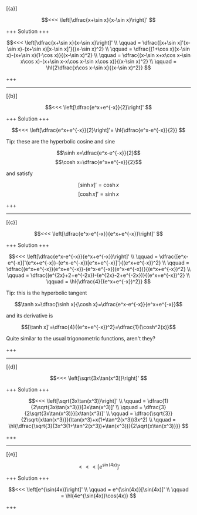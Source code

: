 [{a}]

$$<<< \left[\dfrac{x+\sin x}{x-\sin x}\right]' $$

+++
Solution
+++

$$<<< 
\left[\dfrac{x+\sin x}{x-\sin x}\right]'
\\ \qquad
= \dfrac{[x+\sin x]'(x-\sin x)-(x+\sin x)[x-\sin x]'}{(x-\sin x)^2}
\\ \qquad
= \dfrac{(1+\cos x)(x-\sin x)-(x+\sin x)(1-\cos x)}{(x-\sin x)^2}
\\ \qquad
= \dfrac{(x-\sin x+x\cos x-\sin x\cos x)-(x+\sin x-x\cos x-\sin x\cos x)}{(x-\sin x)^2}
\\ \qquad
= \hl{2\dfrac{x\cos x-\sin x}{(x-\sin x)^2}}
$$

+++

---
[{b}]

$$<<< \left[\dfrac{e^x+e^{-x}}{2}\right]' $$

+++
Solution
+++

$$<<< \left[\dfrac{e^x+e^{-x}}{2}\right]'= \hl{\dfrac{e^x-e^{-x}}{2}} $$

Tip: these are the hyperbolic cosine and sine

$$\sinh x=\dfrac{e^x-e^{-x}}{2}$$
$$\cosh x=\dfrac{e^x+e^{-x}}{2}$$

and satisfy

$$[\sinh x]'=\cosh x$$
$$[\cosh x]'=\sinh x$$

+++

---
[{c}]

$$<<< \left[\dfrac{e^x-e^{-x}}{e^x+e^{-x}}\right]' $$

+++
Solution
+++

$$<<< 
\left[\dfrac{e^x-e^{-x}}{e^x+e^{-x}}\right]'
\\ \qquad
= \dfrac{[e^x-e^{-x}]'(e^x+e^{-x})-(e^x-e^{-x})[e^x+e^{-x}]'}{(e^x+e^{-x})^2}
\\ \qquad
= \dfrac{(e^x+e^{-x})(e^x+e^{-x})-(e^x-e^{-x})(e^x-e^{-x})}{(e^x+e^{-x})^2}
\\ \qquad
= \dfrac{(e^{2x}+2+e^{-2x})-(e^{2x}-2+e^{-2x})}{(e^x+e^{-x})^2}
\\ \qquad
= \hl{\dfrac{4}{(e^x+e^{-x})^2}}
$$

Tip: this is the hyperbolic tangent

$$\tanh x=\dfrac{\sinh x}{\cosh x}=\dfrac{e^x-e^{-x}}{e^x+e^{-x}}$$

and its derivative is

$$[\tanh x]'=\dfrac{4}{(e^x+e^{-x})^2}=\dfrac{1}{\cosh^2(x)}$$

Quite similar to the usual trigonometric functions, aren't they?

+++

---
[{d}]

$$<<< \left[\sqrt{3x\tan(x^3)}\right]' $$

+++
Solution
+++

$$<<< 
\left[\sqrt{3x\tan(x^3)}\right]'
\\ \qquad
= \dfrac{1}{2\sqrt{3x\tan(x^3)}}[3x\tan(x^3)]'
\\ \qquad
= \dfrac{3}{2\sqrt{3x\tan(x^3)}}[x\tan(x^3)]'
\\ \qquad
= \dfrac{\sqrt{3}}{2\sqrt{x\tan(x^3)}}(\tan(x^3)+x(1+\tan^2(x^3))3x^2)
\\ \qquad
= \hl{\dfrac{\sqrt{3}(3x^3(1+\tan^2(x^3))+\tan(x^3))}{2\sqrt{x\tan(x^3)}}}
$$

+++

---
[{e}]

$$<<< \left[e^{\sin(4x)}\right]' $$

+++
Solution
+++

$$<<< 
\left[e^{\sin(4x)}\right]'
\\ \qquad
= e^{\sin(4x)}[\sin(4x)]'
\\ \qquad
= \hl{4e^{\sin(4x)}\cos(4x)}
$$

+++